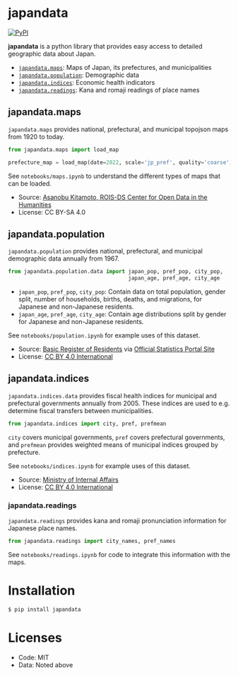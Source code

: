 # japandata

[![PyPI](https://img.shields.io/pypi/v/japandata?label=latest%20release)](https://pypi.org/project/japandata/)

**japandata** is a python library that provides easy access to detailed geographic data about Japan.

* [`japandata.maps`](#maps): Maps of Japan, its prefectures, and municipalities
* [`japandata.population`](#population): Demographic data
* [`japandata.indices`](#indices): Economic health indicators
* [`japandata.readings`](#readings): Kana and romaji readings of place names

<!-- TODO: Add a nice plot here  -->

## japandata.maps 

`japandata.maps` provides national, prefectural, and municipal topojson maps from 1920 to today.

```python
from japandata.maps import load_map

prefecture_map = load_map(date=2022, scale='jp_pref', quality='coarse')
```

See `notebooks/maps.ipynb` to understand the different types of maps that can be loaded.

- Source: [Asanobu Kitamoto, ROIS-DS Center for Open Data in the Humanities](https://geoshape.ex.nii.ac.jp/city/choropleth/)
- License: CC BY-SA 4.0


## japandata.population

`japandata.population` provides national, prefectural, and municipal demographic data annually from 1967.

```python
from japandata.population.data import japan_pop, pref_pop, city_pop,
                                      japan_age, pref_age, city_age
```

* `japan_pop`, `pref_pop`, `city_pop`: Contain data on total population, gender split, number of households, births, deaths, and migrations, for Japanese and non-Japanese residents.
* `japan_age`, `pref_age`, `city_age`: Contain age distributions split by gender for Japanese and non-Japanese residents.

See `notebooks/population.ipynb` for example uses of this dataset.

- Source: [Basic Register of Residents](https://www.soumu.go.jp/main_sosiki/jichi_gyousei/daityo/gaiyou.html) via [Official Statistics Portal Site](https://www.e-stat.go.jp/stat-search/files?page=1&toukei=00200241&tstat=000001039591)
- License: [CC BY 4.0 International](https://www.soumu.go.jp/menu_kyotsuu/policy/tyosaku.html#tyosakuken)

## japandata.indices

`japandata.indices.data` provides fiscal health indices for municipal and prefectural governments annually from 2005. These indices are used to e.g. determine fiscal transfers between municipalities.

```python
from japandata.indices import city, pref, prefmean
```

`city` covers municipal governments, `pref` covers prefectural governments, and `prefmean` provides weighted means of municipal indices grouped by prefecture.

See `notebooks/indices.ipynb` for example uses of this dataset.

- Source: [Ministry of Internal Affairs](https://www.soumu.go.jp/iken/shihyo_ichiran.html)
- License: [CC BY 4.0 International](https://www.soumu.go.jp/menu_kyotsuu/policy/tyosaku.html#tyosakuken)

### japandata.readings

`japandata.readings` provides kana and romaji pronunciation information for Japanese place names.


```python
from japandata.readings import city_names, pref_names
```

See `notebooks/readings.ipynb` for code to integrate this information with the maps.


# Installation

```bash
$ pip install japandata
```

# Licenses

- Code: MIT
- Data: Noted above
